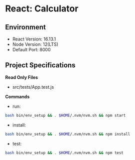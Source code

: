 # React: Calculator

## Environment

- React Version: 16.13.1
- Node Version: 12(LTS)
- Default Port: 8000

## Project Specifications

**Read Only Files**

- src/tests/App.test.js

**Commands**

- run:

```bash
bash bin/env_setup && . $HOME/.nvm/nvm.sh && npm start
```

- install:

```bash
bash bin/env_setup && . $HOME/.nvm/nvm.sh && npm install
```

- test:

```bash
bash bin/env_setup && . $HOME/.nvm/nvm.sh && npm test
```
